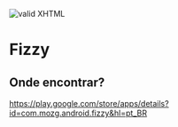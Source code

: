[checkmark]: https://raw.githubusercontent.com/mozgbrasil/mozgbrasil.github.io/refs/heads/main/docs/logo-mini.png 'MOZG'

![valid XHTML][checkmark]

# Fizzy

<!-- ::: tip
🍀
::: -->

## **Onde encontrar?**

https://play.google.com/store/apps/details?id=com.mozg.android.fizzy&hl=pt_BR
